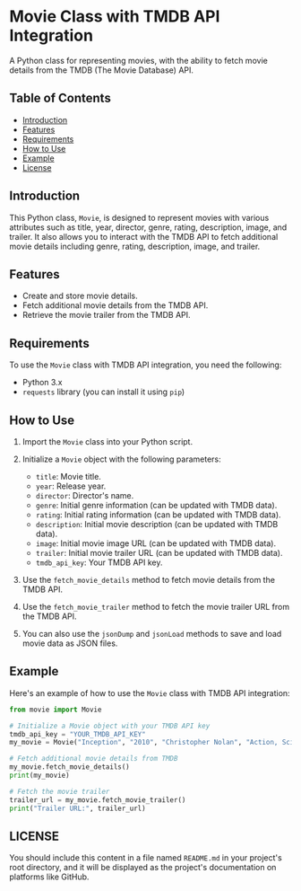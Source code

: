 # Movie Class with TMDB API Integration

A Python class for representing movies, with the ability to fetch movie details from the TMDB (The Movie Database) API.

## Table of Contents

- [Introduction](#introduction)
- [Features](#features)
- [Requirements](#requirements)
- [How to Use](#how-to-use)
- [Example](#example)
- [License](#license)

## Introduction

This Python class, `Movie`, is designed to represent movies with various attributes such as title, year, director, genre, rating, description, image, and trailer. It also allows you to interact with the TMDB API to fetch additional movie details including genre, rating, description, image, and trailer.

## Features

- Create and store movie details.
- Fetch additional movie details from the TMDB API.
- Retrieve the movie trailer from the TMDB API.

## Requirements

To use the `Movie` class with TMDB API integration, you need the following:

- Python 3.x
- `requests` library (you can install it using `pip`)

## How to Use

1. Import the `Movie` class into your Python script.

2. Initialize a `Movie` object with the following parameters:
   - `title`: Movie title.
   - `year`: Release year.
   - `director`: Director's name.
   - `genre`: Initial genre information (can be updated with TMDB data).
   - `rating`: Initial rating information (can be updated with TMDB data).
   - `description`: Initial movie description (can be updated with TMDB data).
   - `image`: Initial movie image URL (can be updated with TMDB data).
   - `trailer`: Initial movie trailer URL (can be updated with TMDB data).
   - `tmdb_api_key`: Your TMDB API key.

3. Use the `fetch_movie_details` method to fetch movie details from the TMDB API.

4. Use the `fetch_movie_trailer` method to fetch the movie trailer URL from the TMDB API.

5. You can also use the `jsonDump` and `jsonLoad` methods to save and load movie data as JSON files.

## Example

Here's an example of how to use the `Movie` class with TMDB API integration:

```python
from movie import Movie

# Initialize a Movie object with your TMDB API key
tmdb_api_key = "YOUR_TMDB_API_KEY"
my_movie = Movie("Inception", "2010", "Christopher Nolan", "Action, Sci-Fi", 0.0, "A dream within a dream...", "", "", tmdb_api_key)

# Fetch additional movie details from TMDB
my_movie.fetch_movie_details()
print(my_movie)

# Fetch the movie trailer
trailer_url = my_movie.fetch_movie_trailer()
print("Trailer URL:", trailer_url)


```



## LICENSE

   
You should include this content in a file named `README.md` in your project's root directory, and it will be displayed as the project's documentation on platforms like GitHub.
